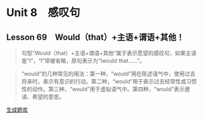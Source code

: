﻿ # Unit 8　感叹句
 ## Lesson 69　Would（that）+主语+谓语+其他！
 
> 句型“Would（that）+主语+谓语+其他”属于表示愿望的感叹句，如果主语是“I”，“I”常被省略，原句表示为“Iwould that……”。

> “would”的几种常见的用法：第一种，“would”用在陈述语气中，使用过去将来时，表示有意识的行动。第二种，“would”用于表示过去经常性或习惯性的动作。第三种，“would”用于虚拟语气中。第四种，“would”表示邀请、希望的意思。


 [生成题库](./question/f069.json)
